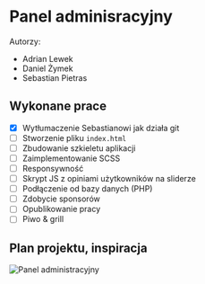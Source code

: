 # Panel adminisracyjny
Autorzy:
 - Adrian Lewek
 - Daniel Żymek
 - Sebastian Pietras
## Wykonane prace
 - [x] Wytłumaczenie Sebastianowi jak działa git
 - [ ] Stworzenie pliku `index.html`
 - [ ] Zbudowanie szkieletu aplikacji
 - [ ] Zaimplementowanie SCSS
 - [ ] Responsywność
 - [ ] Skrypt JS z opiniami użytkowników na sliderze
 - [ ] Podłączenie od bazy danych (PHP)
 - [ ] Zdobycie sponsorów
 - [ ] Opublikowanie pracy
 - [ ] Piwo & grill

 ## Plan projektu, inspiracja
![Panel administracyjny](https://windu.org/data/files/image/r/thumbs/940_626_fit_original_99_dsndnw.png)

